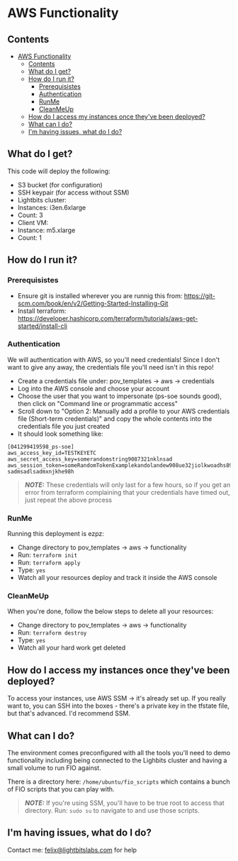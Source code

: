 # AWS Functionality

## Contents
- [AWS Functionality](#aws-functionality)
  - [Contents](#contents)
  - [What do I get?](#what-do-i-get)
  - [How do I run it?](#how-do-i-run-it)
    - [Prerequisistes](#prerequisistes)
    - [Authentication](#authentication)
    - [RunMe](#runme)
    - [CleanMeUp](#cleanmeup)
  - [How do I access my instances once they've been deployed?](#how-do-i-access-my-instances-once-theyve-been-deployed)
  - [What can I do?](#what-can-i-do)
  - [I'm having issues, what do I do?](#im-having-issues-what-do-i-do)


## What do I get?
This code will deploy the following:
- S3 bucket (for configuration)
- SSH keypair (for access without SSM)
- Lightbits cluster:
 - Instances: i3en.6xlarge
 - Count: 3
- Client VM:
 - Instance: m5.xlarge
 - Count: 1

## How do I run it?

### Prerequisistes
- Ensure git is installed wherever you are runnig this from: https://git-scm.com/book/en/v2/Getting-Started-Installing-Git
- Install terraform: https://developer.hashicorp.com/terraform/tutorials/aws-get-started/install-cli

### Authentication
We will authentication with AWS, so you'll need credentials! Since I don't want to give any away, the credentials file you'll need isn't in this repo!
- Create a credentials file under:
    pov_templates -> aws -> credentials
- Log into the AWS console and choose your account
- Choose the user that you want to impersonate (ps-soe sounds good), then click on "Command line or programmatic access"
- Scroll down to "Option 2: Manually add a profile to your AWS credentials file (Short-term credentials)" and copy the whole contents into the credentials file you just created
- It should look something like:
```
[041299419598_ps-soe]
aws_access_key_id=TESTKEYETC
aws_secret_access_key=somerandomstring9087321nklnsad
aws_session_token=someRandomTokenExamplekandolandew908ue32jiolkwoadhs89aydsaiokdnxmknc?sadmsadlsadmxnjkhe98h
```

> **_NOTE:_**  These credentials will only last for a few hours, so if you get an error from terraform complaining that your credentials have timed out, just repeat the above process

### RunMe
Running this deployment is ezpz:
- Change directory to pov_templates -> aws -> functionality
- Run: `terraform init`
- Run: `terraform apply`
- Type: `yes`
- Watch all your resources deploy and track it inside the AWS console

### CleanMeUp
When you're done, follow the below steps to delete all your resources:
- Change directory to pov_templates -> aws -> functionality
- Run: `terraform destroy`
- Type: `yes`
- Watch all your hard work get deleted

## How do I access my instances once they've been deployed?
To access your instances, use AWS SSM -> it's already set up. If you really want to, you can SSH into the boxes - there's a private key in the tfstate file, but that's advanced. I'd recommend SSM.

## What can I do?
The environment comes preconfigured with all the tools you'll need to demo functionality including being connected to the Lighbits cluster and having a small volume to run FIO against.

There is a directory here: `/home/ubuntu/fio_scripts` which contains a bunch of FIO scripts that you can play with.

> **_NOTE:_**  If you're using SSM, you'll have to be true root to access that directory. Run: `sudo su` to navigate to and use those scripts.

## I'm having issues, what do I do?
Contact me: felix@lightbitslabs.com for help